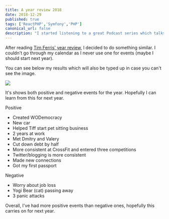 ```yaml
---
title: A year review 2018
date: 2018-12-29
published: true
tags: ['ReactPHP','Symfony','PHP']
canonical_url: false
description: "I started listening to a great Podcast series which talks a lot about different PHP and server technologies and on one of the later episodes, they talk about ReactPHP."
---
```


After reading [Tim Ferris' year review](https://tim.blog/2018/12/28/past-year-review/), I decided to do something similar. I couldn't go through my calendar as I never use one for events (maybe I should start next year).

You can see below my results which will also be typed up in case you can't see the image.

![](/blog/wp-content/uploads/2018/12/15461205114148448545120079397426069.jpg)

It's shows both positive and negative events for the year. Hopefully I can learn from this for next year.

Positive

- Created WODemocracy
- New car
- Helped Tiff start pet sitting business
- 2 years at work
- Met Dmitry and Valery
- Cut down debt by half
- More consistent at CrossFit and entered three competitions
- Twitter/blogging is more consistent
- Made new connections
- Got my first passport

Negative

- Worry about job loss
- Yogi Bear (cat) passing away
- 3 panic attacks

Overall, I've had more positive events than negative ones, hopefully this carries on for next year.
